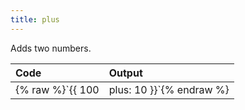 ```yaml
---
title: plus
---
```


Adds two numbers.

| Code                                                   | Output             |
|:-------------------------------------------------------|:-------------------|
| {% raw %}`{{ 100 | plus: 10 }}`{% endraw %}     | `110` |
